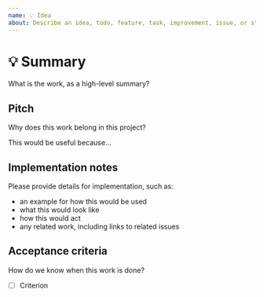 ```yaml
---
name: 💡 Idea
about: Describe an idea, todo, feature, task, improvement, issue, or story
---
```


# 💡 Summary #

What is the work, as a high-level summary?

## Pitch ##

Why does this work belong in this project?

This would be useful because...

## Implementation notes ##

Please provide details for implementation, such as:

- an example for how this would be used
- what this would look like
- how this would act
- any related work, including links to related issues

## Acceptance criteria ##

How do we know when this work is done?

- [ ] Criterion
